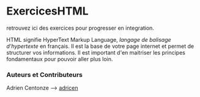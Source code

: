 # ExercicesHTML

retrouvez ici des exercices pour progresser en integration.

HTML signifie HyperText Markup Language, *langage de balisage d'hypertexte* en français. Il est la base de votre page internet et permet de structurer vos informations. Il est important d'en maitriser les principes fondamentaux pour pouvoir aller plus loin.

### Auteurs et Contributeurs

Adrien Centonze --> [adricen](https://github.com/adricen "profile Git")
